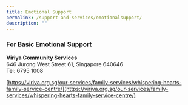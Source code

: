 ```yaml
---
title: Emotional Support
permalink: /support-and-services/emotionalsupport/
description: ""
---
```

<h3>For Basic Emotional Support</h3>
<b>Viriya Community Services</b><br>
646 Jurong West Street 61, Singapore 640646<br>
Tel: 6795 1008<br>

[https://viriya.org.sg/our-services/family-services/whispering-hearts-family-service-centre/](https://viriya.org.sg/our-services/family-services/whispering-hearts-family-service-centre/)